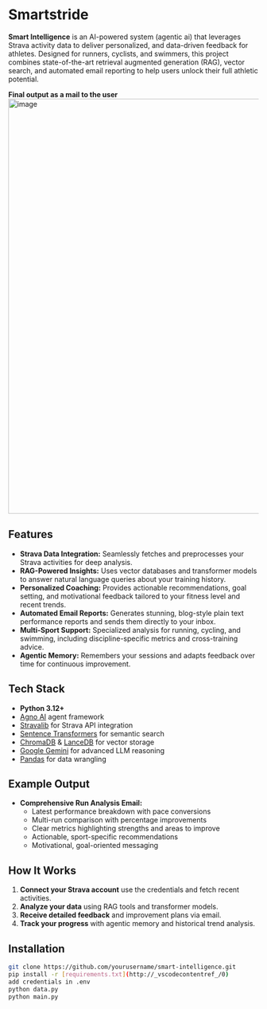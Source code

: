 # Smartstride

**Smart Intelligence** is an AI-powered system (agentic ai) that leverages Strava activity data to deliver personalized, and data-driven feedback for athletes. Designed for runners, cyclists, and swimmers, this project combines state-of-the-art retrieval augmented generation (RAG), vector search, and automated email reporting to help users unlock their full athletic potential.

**Final output as a mail to the user**
<img width="1626" height="833" alt="image" src="https://github.com/user-attachments/assets/d5608da2-0255-4eea-ad7e-8dabde1d0d58" />


## Features

- **Strava Data Integration:** Seamlessly fetches and preprocesses your Strava activities for deep analysis.
- **RAG-Powered Insights:** Uses vector databases and transformer models to answer natural language queries about your training history.
- **Personalized Coaching:** Provides actionable recommendations, goal setting, and motivational feedback tailored to your fitness level and recent trends.
- **Automated Email Reports:** Generates stunning, blog-style plain text performance reports and sends them directly to your inbox.
- **Multi-Sport Support:** Specialized analysis for running, cycling, and swimming, including discipline-specific metrics and cross-training advice.
- **Agentic Memory:** Remembers your sessions and adapts feedback over time for continuous improvement.

## Tech Stack

- **Python 3.12+**
- [Agno AI](https://github.com/agnolabs/agno) agent framework
- [Stravalib](https://github.com/hozn/stravalib) for Strava API integration
- [Sentence Transformers](https://www.sbert.net/) for semantic search
- [ChromaDB](https://www.trychroma.com/) & [LanceDB](https://lancedb.com/) for vector storage
- [Google Gemini](https://deepmind.google/technologies/gemini/) for advanced LLM reasoning
- [Pandas](https://pandas.pydata.org/) for data wrangling


## Example Output

- **Comprehensive Run Analysis Email:**  
  - Latest performance breakdown with pace conversions  
  - Multi-run comparison with percentage improvements  
  - Clear metrics highlighting strengths and areas to improve  
  - Actionable, sport-specific recommendations  
  - Motivational, goal-oriented messaging

## How It Works

1. **Connect your Strava account** use the credentials and fetch recent activities.
2. **Analyze your data** using RAG tools and transformer models.
3. **Receive detailed feedback** and improvement plans via email.
4. **Track your progress** with agentic memory and historical trend analysis.

## Installation

```sh
git clone https://github.com/yourusername/smart-intelligence.git
pip install -r [requirements.txt](http://_vscodecontentref_/0)
add credentials in .env
python data.py
python main.py



